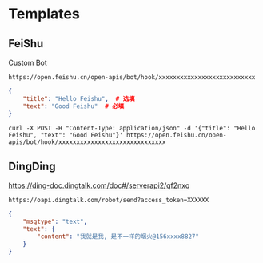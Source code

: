 # Templates

## FeiShu

Custom Bot

`https://open.feishu.cn/open-apis/bot/hook/xxxxxxxxxxxxxxxxxxxxxxxxxxx`

```json
{
    "title": "Hello Feishu",  # 选填
    "text": "Good Feishu"  # 必填
}
```


`curl -X POST -H "Content-Type: application/json" -d '{"title": "Hello Feishu", "text": "Good Feishu"}' https://open.feishu.cn/open-apis/bot/hook/xxxxxxxxxxxxxxxxxxxxxxxxxxxxxx `

## DingDing

https://ding-doc.dingtalk.com/doc#/serverapi2/qf2nxq

`https://oapi.dingtalk.com/robot/send?access_token=XXXXXX`

```json
{
    "msgtype": "text", 
    "text": {
        "content": "我就是我, 是不一样的烟火@156xxxx8827"
    }
}
```

